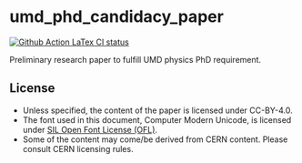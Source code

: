# umd_phd_candidacy_paper
[![Github Action LaTex CI status](https://github.com/yipengsun/umd_phd_candidacy_paper/workflows/LaTeX%20CI/badge.svg)](https://github.com/yipengsun/umd_phd_candidacy_paper/actions)

Preliminary research paper to fulfill UMD physics PhD requirement.


## License

* Unless specified, the content of the paper is licensed under CC-BY-4.0.
* The font used in this document, Computer Modern Unicode, is licensed under
  [SIL Open Font License (OFL)](http://scripts.sil.org/OFL).
* Some of the content may come/be derived from CERN content. Please consult
  CERN licensing rules.
